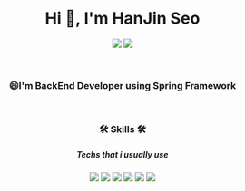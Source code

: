 <h1 align="center">Hi 👋, I'm HanJin Seo</h1>

<p align="center">
<a href="https://velog.io/@sloth"><image src="https://img.shields.io/badge/TechBlog-00B388?style=flat-square&logo=vimeo&logoColor=white&link=https://velog.io/@sloth" /></a>
<image src="https://img.shields.io/badge/seohanjin503@gmail.com-EA4335?style=flat-square&logo=gmail&logoColor=white" />
</p>
<br>
<h3 align="center">😄I'm BackEnd Developer using Spring Framework</h3>
<br>  

  <h3 align="center">🛠 Skills 🛠</h3>
<h5 align="center">Techs that i usually use</h5>
<p align="center">
<image src="https://img.shields.io/badge/-Java-007396?style=flat-square&logo=java&logoColor=white" />
<image src="https://img.shields.io/badge/-Spring-6DB33F?style=flat-square&logo=spring&logoColor=white" />
<image src="https://img.shields.io/badge/-SpringBoot-6DB33F?style=flat-square&logo=springboot&logoColor=white" />
<image src="https://img.shields.io/badge/-MySQL-4479A1?style=flat-square&logo=mysql&logoColor=white" />
<image src="https://img.shields.io/badge/Oracle-F80000?style=flat-square&logo=oracle&logoColor=white" />
<image src="https://img.shields.io/badge/AWS-232F3E?style=flat-square&logo=amazonaws&logoColor=white" />
  </p>  

